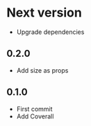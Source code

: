 # Next version
+ Upgrade dependencies

## 0.2.0
+ Add size as props

## 0.1.0
+ First commit
+ Add Coverall